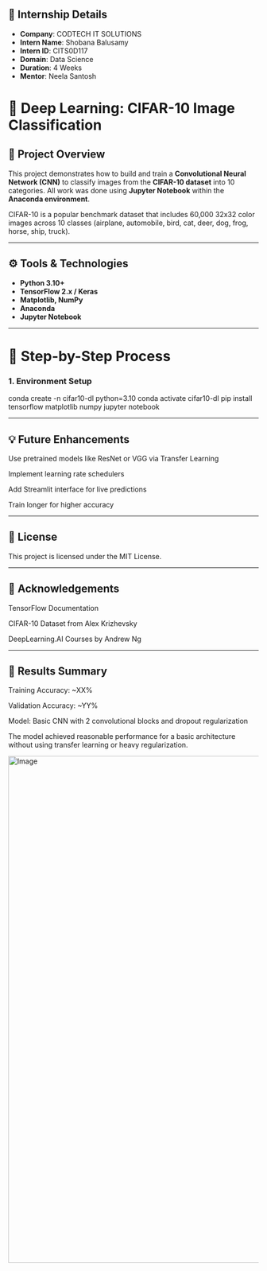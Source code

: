 
## 🏢 Internship Details

- **Company**: CODTECH IT SOLUTIONS  
- **Intern Name**: Shobana Balusamy
- **Intern ID**: CITS0D117  
- **Domain**: Data Science
- **Duration**: 4 Weeks  
- **Mentor**: Neela Santosh

# 🧠 Deep Learning: CIFAR-10 Image Classification

## 📌 Project Overview

This project demonstrates how to build and train a **Convolutional Neural Network (CNN)** to classify images from the **CIFAR-10 dataset** into 10 categories. All work was done using **Jupyter Notebook** within the **Anaconda environment**.

CIFAR-10 is a popular benchmark dataset that includes 60,000 32x32 color images across 10 classes (airplane, automobile, bird, cat, deer, dog, frog, horse, ship, truck).

---

## ⚙️ Tools & Technologies

- **Python 3.10+**
- **TensorFlow 2.x / Keras**
- **Matplotlib, NumPy**
- **Anaconda**
- **Jupyter Notebook**

---

# 🧪 Step-by-Step Process

### 1. Environment Setup

conda create -n cifar10-dl python=3.10
conda activate cifar10-dl
pip install tensorflow matplotlib numpy
jupyter notebook

---

## 💡 Future Enhancements
Use pretrained models like ResNet or VGG via Transfer Learning

Implement learning rate schedulers

Add Streamlit interface for live predictions

Train longer for higher accuracy

---

## 📄 License
This project is licensed under the MIT License.

---

## 🙏 Acknowledgements
TensorFlow Documentation

CIFAR-10 Dataset from Alex Krizhevsky

DeepLearning.AI Courses by Andrew Ng

---

## 🎯 Results Summary
Training Accuracy: ~XX%

Validation Accuracy: ~YY%

Model: Basic CNN with 2 convolutional blocks and dropout regularization

The model achieved reasonable performance for a basic architecture without using transfer learning or heavy regularization.

<img width="1919" height="1020" alt="Image" src="https://github.com/user-attachments/assets/e4bfea69-cde4-41b5-8c08-0309c542a528" />
